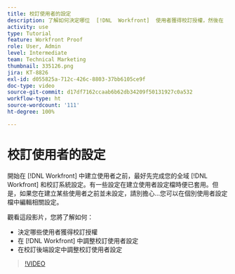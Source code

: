 ```yaml
---
title: 校訂使用者的設定
description: 了解如何決定哪位  [!DNL  Workfront]  使用者獲得校訂授權，然後在  [!DNL Workfront]  以及後端設定中調整使用者設定
activity: use
type: Tutorial
feature: Workfront Proof
role: User, Admin
level: Intermediate
team: Technical Marketing
thumbnail: 335126.png
jira: KT-8826
exl-id: d055825a-712c-426c-8803-37bb6105ce9f
doc-type: video
source-git-commit: d17df7162ccaab6b62db34209f50131927c0a532
workflow-type: ht
source-wordcount: '111'
ht-degree: 100%

---
```


# 校訂使用者的設定

開始在 [!DNL  Workfront] 中建立使用者之前，最好先完成您的全域 [!DNL Workfront] 和校訂系統設定。有一些設定在建立使用者設定檔時便已套用。但是，如果您在建立某些使用者之前並未設定，請別擔心...您可以在個別使用者設定檔中編輯相關設定。


觀看這段影片，您將了解如何：

* 決定哪些使用者獲得校訂授權
* 在 [!DNL  Workfront] 中調整校訂使用者設定
* 在校訂後端設定中調整校訂使用者設定

>[!VIDEO](https://video.tv.adobe.com/v/3432929/?quality=12&learn=on&enablevpops&captions=chi_hant)

<!--
Lean More URLs
-->
